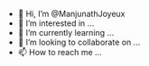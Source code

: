 - 👋 Hi, I’m @ManjunathJoyeux
- 👀 I’m interested in ...
- 🌱 I’m currently learning ...
- 💞️ I’m looking to collaborate on ...
- 📫 How to reach me ...

<!---
ManjunathJoyeux/ManjunathJoyeux is a ✨ special ✨ repository because its `README.md` (this file) appears on your GitHub profile.
You can click the Preview link to take a look at your changes.
--->
